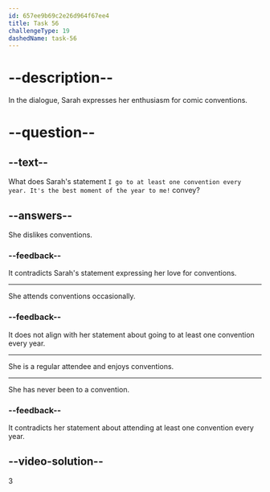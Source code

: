 ```yaml
---
id: 657ee9b69c2e26d964f67ee4
title: Task 56
challengeType: 19
dashedName: task-56
---
```


# --description--

In the dialogue, Sarah expresses her enthusiasm for comic conventions.

# --question--

## --text--

What does Sarah's statement `I go to at least one convention every year. It's the best moment of the year to me!` convey?

## --answers--

She dislikes conventions.

### --feedback--

It contradicts Sarah's statement expressing her love for conventions.

---

She attends conventions occasionally.

### --feedback--

It does not align with her statement about going to at least one convention every year.

---

She is a regular attendee and enjoys conventions.

---

She has never been to a convention.

### --feedback--

It contradicts her statement about attending at least one convention every year.

## --video-solution--

3
